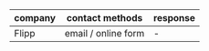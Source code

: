 | company | contact methods     | response |
| ---     | ---                 | ---      |
| Flipp   | email / online form | -        |
